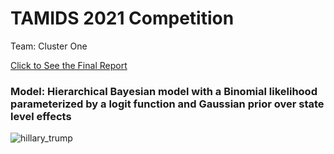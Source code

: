 # TAMIDS 2021 Competition

Team: Cluster One

[Click to See the Final Report](https://colab.research.google.com/drive/1hGbayKvhIGHC8vurnq371of2EW553b7k?usp=sharing) 

### Model: Hierarchical Bayesian model with a Binomial likelihood parameterized by a logit function and Gaussian prior over state level effects

![hillary_trump](https://user-images.githubusercontent.com/59240067/115946034-319dde00-a484-11eb-9a06-ee98ae3e0138.png)


